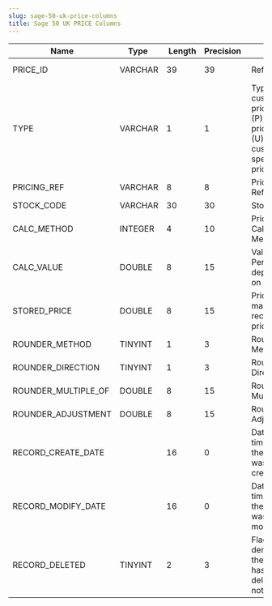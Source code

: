 ```yaml
---
slug: sage-50-uk-price-columns
title: Sage 50 UK PRICE Columns
---
```

| Name | Type  |  Length | Precision  |  Notes  | Example |
| --- | --- | --- | --- | --- | --- |
| PRICE_ID | VARCHAR | 39 | 39 | Ref | PGUF     APPWCH |
| TYPE | VARCHAR | 1 | 1 | Type: customer price list (P), supplier price list (U), customer special price (S) | P |
| PRICING_REF | VARCHAR | 8 | 8 | Pricing Reference | GUF |
| STOCK_CODE | VARCHAR | 30 | 30 | Stock Code | APPWCH |
| CALC_METHOD | INTEGER | 4 | 10 | Price Calculation Method | 0 |
| CALC_VALUE | DOUBLE | 8 | 15 | Value or Percentage, depending on Method | 0 |
| STORED_PRICE | DOUBLE | 8 | 15 | Price for manually recalculated price lists | 0 |
| ROUNDER_METHOD | TINYINT | 1 | 3 | Rounding Method | 0 |
| ROUNDER_DIRECTION | TINYINT | 1 | 3 | Rounding Direction | 0 |
| ROUNDER_MULTIPLE_OF | DOUBLE | 8 | 15 | Rounding Multiple | 0 |
| ROUNDER_ADJUSTMENT | DOUBLE | 8 | 15 | Rounding Adjustment | 0 |
| RECORD_CREATE_DATE |  | 16 | 0 | Date and time when the record was created. | 31/05/2013 15:39:25 |
| RECORD_MODIFY_DATE |  | 16 | 0 | Date and time when the record was modified. | 04/08/2017 14:18:53 |
| RECORD_DELETED | TINYINT | 2 | 3 | Flag denoting if the record has been deleted or not. | 0 |
